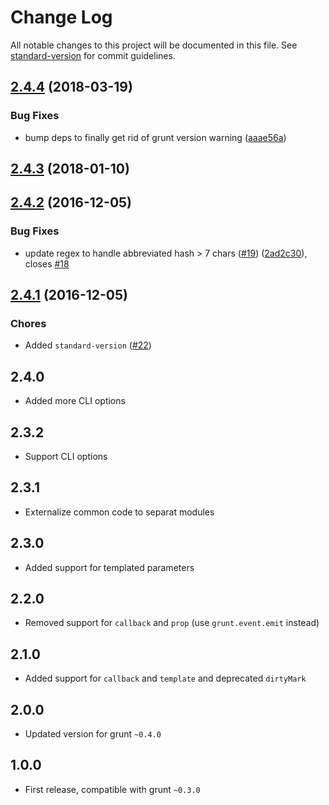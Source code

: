 # Change Log

All notable changes to this project will be documented in this file. See [standard-version](https://github.com/conventional-changelog/standard-version) for commit guidelines.

<a name="2.4.4"></a>
## [2.4.4](https://github.com/mikaelkaron/grunt-git-describe/compare/v2.4.3...v2.4.4) (2018-03-19)


### Bug Fixes

* bump deps to finally get rid of grunt version warning ([aaae56a](https://github.com/mikaelkaron/grunt-git-describe/commit/aaae56a))



<a name="2.4.3"></a>
## [2.4.3](https://github.com/mikaelkaron/grunt-git-describe/compare/v2.4.2...v2.4.3) (2018-01-10)



<a name="2.4.2"></a>
## [2.4.2](https://github.com/mikaelkaron/grunt-git-describe/compare/v2.4.1...v2.4.2) (2016-12-05)


### Bug Fixes

* update regex to handle abbreviated hash > 7 chars ([#19](https://github.com/mikaelkaron/grunt-git-describe/issues/19)) ([2ad2c30](https://github.com/mikaelkaron/grunt-git-describe/commit/2ad2c30)), closes [#18](https://github.com/mikaelkaron/grunt-git-describe/issues/18)



<a name="2.4.1"></a>
## [2.4.1](https://github.com/mikaelkaron/grunt-git-describe/compare/2.4.0...v2.4.1) (2016-12-05)

### Chores

* Added `standard-version` ([#22](https://github.com/mikaelkaron/grunt-git-describe/issues/22))

<a name="2.4.0"></a>
## 2.4.0

* Added more CLI options

<a name="2.3.2"></a>
## 2.3.2

* Support CLI options  

<a name="2.3.1"></a>
## 2.3.1

* Externalize common code to separat modules  

<a name="2.3.0"></a>
## 2.3.0

* Added support for templated parameters  

<a name="2.2.0"></a>
## 2.2.0

* Removed support for `callback` and `prop` (use `grunt.event.emit` instead)  

<a name="2.1.0"></a>
## 2.1.0

* Added support for `callback` and `template` and deprecated `dirtyMark`  

<a name="2.4.0"></a>
## 2.0.0

* Updated version for grunt `~0.4.0`  

<a name="1.0.0"></a>
## 1.0.0

* First release, compatible with grunt `~0.3.0`